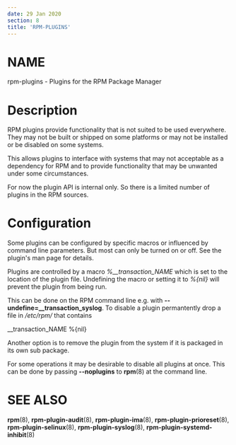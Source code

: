 ```yaml
---
date: 29 Jan 2020
section: 8
title: 'RPM-PLUGINS'
---
```


NAME
====

rpm-plugins - Plugins for the RPM Package Manager

Description
===========

RPM plugins provide functionality that is not suited to be used
everywhere. They may not be built or shipped on some platforms or may
not be installed or be disabled on some systems.

This allows plugins to interface with systems that may not acceptable as
a dependency for RPM and to provide functionality that may be unwanted
under some circumstances.

For now the plugin API is internal only. So there is a limited number of
plugins in the RPM sources.

Configuration
=============

Some plugins can be configured by specific macros or influenced by
command line parameters. But most can only be turned on or off. See the
plugin\'s man page for details.

Plugins are controlled by a macro *%\_\_transaction\_NAME* which is set
to the location of the plugin file. Undefining the macro or setting it
to *%{nil}* will prevent the plugin from being run.

This can be done on the RPM command line e.g. with
**\--undefine=\_\_transaction\_syslog**. To disable a plugin
permantently drop a file in */etc/rpm/* that contains

\_\_transaction\_NAME %{nil}

Another option is to remove the plugin from the system if it is packaged
in its own sub package.

For some operations it may be desirable to disable all plugins at once.
This can be done by passing **\--noplugins** to **rpm**(8) at the command
line.

SEE ALSO
========

**rpm**(8), **rpm-plugin-audit**(8), **rpm-plugin-ima**(8),
**rpm-plugin-prioreset**(8), **rpm-plugin-selinux**(8),
**rpm-plugin-syslog**(8), **rpm-plugin-systemd-inhibit**(8)
